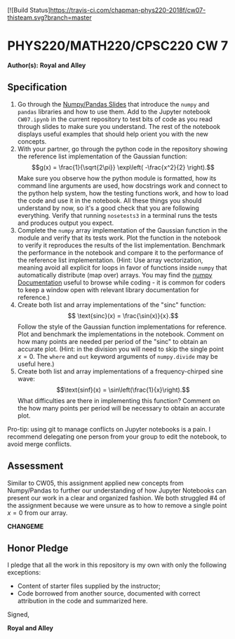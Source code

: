 [![Build Status]https://travis-ci.com/chapman-phys220-2018f/cw07-thisteam.svg?branch=master

# PHYS220/MATH220/CPSC220 CW 7

**Author(s):** **Royal and Alley**

## Specification

1. Go through the [Numpy/Pandas Slides](http://slides.com/profdressel/numpy-and-pandas-overview/) that introduce the `numpy` and `pandas` libraries and how to use them. Add to the Jupyter notebook `CW07.ipynb` in the current repository to test bits of code as you read through slides to make sure you understand. The rest of the notebook displays useful examples that should help orient you with the new concepts.
1. With your partner, go through the python code in the repository showing the reference list implementation of the Gaussian function: $$g(x) = \frac{1}{\sqrt{2\pi}} \exp\left( -\frac{x^2}{2} \right).$$ Make sure you observe how the python module is formatted, how its command line arguments are used, how docstrings work and connect to the python help system, how the testing functions work, and how to load the code and use it in the notebook. All these things you should understand by now, so it's a good check that you are following everything. Verify that running `nosetests3` in a terminal runs the tests and produces output you expect.
1. Complete the `numpy` array implementation of the Gaussian function in the module and verify that its tests work. Plot the function in the notebook to verify it reproduces the results of the list implementation. Benchmark the performance in the notebook and compare it to the performance of the reference list implementation. (Hint: Use array vectorization, meaning avoid all explicit for loops in favor of functions inside `numpy` that automatically distribute (map over) arrays. You may find the [numpy Documentation](https://docs.scipy.org/doc/numpy/reference/index.html) useful to browse while coding - it is common for coders to keep a window open with relevant library documentation for reference.)
1. Create both list and array implementations of the "sinc" function: $$ \text{sinc}(x) = \frac{\sin(x)}{x}.$$ Follow the style of the Gaussian function implementations for reference. Plot and benchmark the implementations in the notebook. Comment on how many points are needed per period of the "sinc" to obtain an accurate plot. (Hint: in the division you will need to skip the single point $x=0$. The `where` and `out` keyword arguments of `numpy.divide` may be useful here.)
1. Create both list and array implementations of a frequency-chirped sine wave: $$\text{sinf}(x) = \sin\left(\frac{1}{x}\right).$$ What difficulties are there in implementing this function? Comment on the how many points per period will be necessary to obtain an accurate plot.


Pro-tip: using git to manage conflicts on Jupyter notebooks is a pain. I recommend delegating one person from your group to edit the notebook, to avoid merge conflicts.

## Assessment

Similar to CW05, this assignment applied new concepts from Numpy/Pandas to further our understanding of how Jupyter Notebooks can present our work in a clear and organized fashion. We both struggled #4 of the assignment because we were unsure as to how to remove a single point $x=0$ from our array.

**CHANGEME**

## Honor Pledge

I pledge that all the work in this repository is my own with only the following exceptions:

* Content of starter files supplied by the instructor;
* Code borrowed from another source, documented with correct attribution in the code and summarized here.

Signed,

**Royal and Alley**
